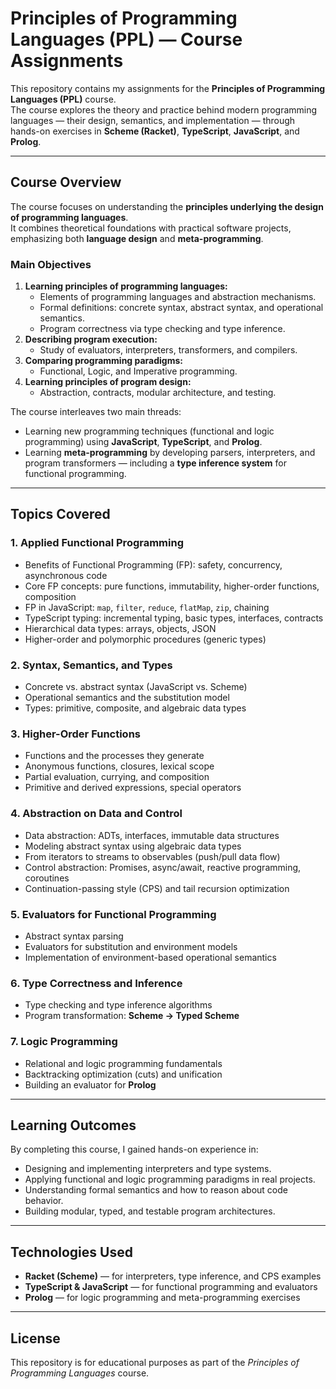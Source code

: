 # Principles of Programming Languages (PPL) — Course Assignments

This repository contains my assignments for the **Principles of Programming Languages (PPL)** course.  
The course explores the theory and practice behind modern programming languages — their design, semantics, and implementation — through hands-on exercises in **Scheme (Racket)**, **TypeScript**, **JavaScript**, and **Prolog**.

---

## Course Overview

The course focuses on understanding the **principles underlying the design of programming languages**.  
It combines theoretical foundations with practical software projects, emphasizing both **language design** and **meta-programming**.

### Main Objectives
1. **Learning principles of programming languages:**  
   - Elements of programming languages and abstraction mechanisms.  
   - Formal definitions: concrete syntax, abstract syntax, and operational semantics.  
   - Program correctness via type checking and type inference.
2. **Describing program execution:**  
   - Study of evaluators, interpreters, transformers, and compilers.
3. **Comparing programming paradigms:**  
   - Functional, Logic, and Imperative programming.
4. **Learning principles of program design:**  
   - Abstraction, contracts, modular architecture, and testing.

The course interleaves two main threads:
- Learning new programming techniques (functional and logic programming) using **JavaScript**, **TypeScript**, and **Prolog**.  
- Learning **meta-programming** by developing parsers, interpreters, and program transformers — including a **type inference system** for functional programming.

---

## Topics Covered

### 1. Applied Functional Programming
- Benefits of Functional Programming (FP): safety, concurrency, asynchronous code  
- Core FP concepts: pure functions, immutability, higher-order functions, composition  
- FP in JavaScript: `map`, `filter`, `reduce`, `flatMap`, `zip`, chaining  
- TypeScript typing: incremental typing, basic types, interfaces, contracts  
- Hierarchical data types: arrays, objects, JSON  
- Higher-order and polymorphic procedures (generic types)

### 2. Syntax, Semantics, and Types
- Concrete vs. abstract syntax (JavaScript vs. Scheme)  
- Operational semantics and the substitution model  
- Types: primitive, composite, and algebraic data types

### 3. Higher-Order Functions
- Functions and the processes they generate  
- Anonymous functions, closures, lexical scope  
- Partial evaluation, currying, and composition  
- Primitive and derived expressions, special operators

### 4. Abstraction on Data and Control
- Data abstraction: ADTs, interfaces, immutable data structures  
- Modeling abstract syntax using algebraic data types  
- From iterators to streams to observables (push/pull data flow)  
- Control abstraction: Promises, async/await, reactive programming, coroutines  
- Continuation-passing style (CPS) and tail recursion optimization

### 5. Evaluators for Functional Programming
- Abstract syntax parsing  
- Evaluators for substitution and environment models  
- Implementation of environment-based operational semantics

### 6. Type Correctness and Inference
- Type checking and type inference algorithms  
- Program transformation: **Scheme → Typed Scheme**

### 7. Logic Programming
- Relational and logic programming fundamentals  
- Backtracking optimization (cuts) and unification  
- Building an evaluator for **Prolog**

---

## Learning Outcomes

By completing this course, I gained hands-on experience in:
- Designing and implementing interpreters and type systems.  
- Applying functional and logic programming paradigms in real projects.  
- Understanding formal semantics and how to reason about code behavior.  
- Building modular, typed, and testable program architectures.

---

## Technologies Used
- **Racket (Scheme)** — for interpreters, type inference, and CPS examples  
- **TypeScript & JavaScript** — for functional programming and evaluators  
- **Prolog** — for logic programming and meta-programming exercises

---

## License
This repository is for educational purposes as part of the *Principles of Programming Languages* course.
